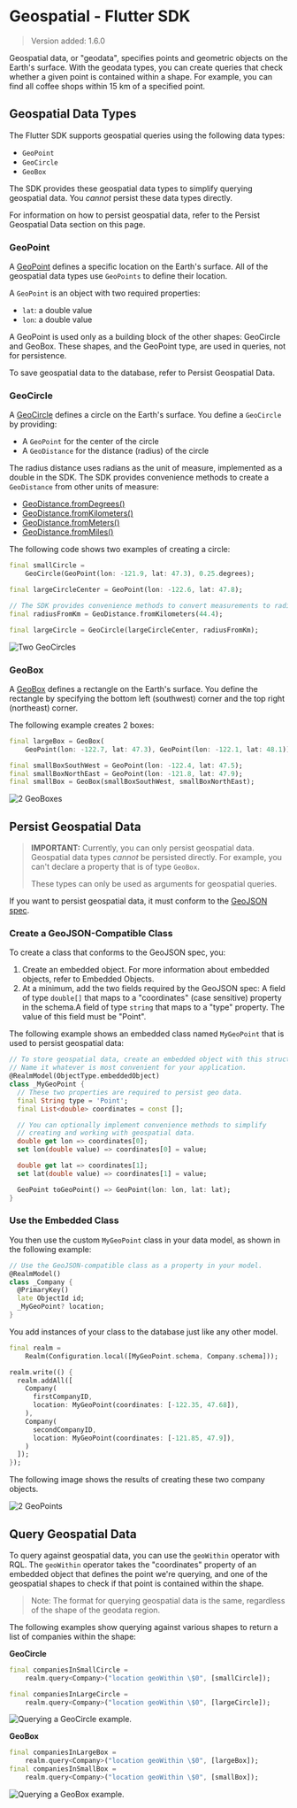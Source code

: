 # Geospatial - Flutter SDK
> Version added: 1.6.0

Geospatial data, or "geodata", specifies points and geometric objects on the
Earth's surface. With the geodata types, you can create queries that check
whether a given point is contained within a shape. For example, you can find
all coffee shops within 15 km of a specified point.

## Geospatial Data Types
The Flutter SDK supports geospatial queries using the following data types:

- `GeoPoint`
- `GeoCircle`
- `GeoBox`

The SDK provides these geospatial data types to simplify querying geospatial
data. You *cannot* persist these data types directly.

For information on how to persist geospatial data, refer to the
Persist Geospatial Data section on this page.

### GeoPoint
A [GeoPoint](https://pub.dev/documentation/realm/latest/realm/GeoPoint-class.html) defines a specific
location on the Earth's surface. All of the geospatial data types use
`GeoPoints` to define their location.

A `GeoPoint` is an object with two required properties:

- `lat`: a double value
- `lon`: a double value

A GeoPoint is used only as a building block of the other shapes:
GeoCircle and GeoBox. These shapes, and the GeoPoint type,
are used in queries, not for persistence.

To save geospatial data to the database, refer to
Persist Geospatial Data.

### GeoCircle
A [GeoCircle](https://pub.dev/documentation/realm/latest/realm/GeoCircle-class.html) defines a circle on
the Earth's surface. You define a `GeoCircle` by providing:

- A `GeoPoint` for the center of the circle
- A `GeoDistance` for the distance (radius) of the circle

The radius distance uses radians as the unit of measure, implemented as
a double in the SDK. The SDK provides convenience methods to create a
`GeoDistance` from other units of measure:

- [GeoDistance.fromDegrees()](https://pub.dev/documentation/realm/latest/realm/GeoDistance/GeoDistance.fromDegrees.html)
- [GeoDistance.fromKilometers()](https://pub.dev/documentation/realm/latest/realm/GeoDistance/GeoDistance.fromKilometers.html)
- [GeoDistance.fromMeters()](https://pub.dev/documentation/realm/latest/realm/GeoDistance/GeoDistance.fromMeters.html)
- [GeoDistance.fromMiles()](https://pub.dev/documentation/realm/latest/realm/GeoDistance/GeoDistance.fromMiles.html)

The following code shows two examples of creating a circle:

```dart
final smallCircle =
    GeoCircle(GeoPoint(lon: -121.9, lat: 47.3), 0.25.degrees);

final largeCircleCenter = GeoPoint(lon: -122.6, lat: 47.8);

// The SDK provides convenience methods to convert measurements to radians.
final radiusFromKm = GeoDistance.fromKilometers(44.4);

final largeCircle = GeoCircle(largeCircleCenter, radiusFromKm);
```

![Two GeoCircles](../../images/geocircles.png)

### GeoBox
A [GeoBox](https://pub.dev/documentation/realm/latest/realm/GeoBox-class.html) defines a
rectangle on the Earth's surface. You define the rectangle by specifying
the bottom left (southwest) corner and the top right (northeast) corner.

The following example creates 2 boxes:

```dart
final largeBox = GeoBox(
    GeoPoint(lon: -122.7, lat: 47.3), GeoPoint(lon: -122.1, lat: 48.1));

final smallBoxSouthWest = GeoPoint(lon: -122.4, lat: 47.5);
final smallBoxNorthEast = GeoPoint(lon: -121.8, lat: 47.9);
final smallBox = GeoBox(smallBoxSouthWest, smallBoxNorthEast);
```

![2 GeoBoxes](../../images/geoboxes.png)

## Persist Geospatial Data
> **IMPORTANT:**
> Currently, you can only persist geospatial data. Geospatial data
> types *cannot* be persisted directly. For example, you can't declare
> a property that is of type `GeoBox`.
>
> These types can only be used as arguments for geospatial queries.
>

If you want to persist geospatial data, it must conform to the
[GeoJSON spec](https://datatracker.ietf.org/doc/html/rfc7946).

### Create a GeoJSON-Compatible Class
To create a class that conforms to the GeoJSON spec, you:

1. Create an embedded object. For more information about embedded
objects, refer to Embedded Objects.
2. At a minimum, add the two fields required by the GeoJSON spec: A field of type `double[]` that maps to a "coordinates" (case sensitive)
property in the schema.A field of type `string` that maps to a "type" property. The value of this
field must be "Point".

The following example shows an embedded class named `MyGeoPoint` that is
used to persist geospatial data:

```dart
// To store geospatial data, create an embedded object with this structure.
// Name it whatever is most convenient for your application.
@RealmModel(ObjectType.embeddedObject)
class _MyGeoPoint {
  // These two properties are required to persist geo data.
  final String type = 'Point';
  final List<double> coordinates = const [];

  // You can optionally implement convenience methods to simplify
  // creating and working with geospatial data.
  double get lon => coordinates[0];
  set lon(double value) => coordinates[0] = value;

  double get lat => coordinates[1];
  set lat(double value) => coordinates[1] = value;

  GeoPoint toGeoPoint() => GeoPoint(lon: lon, lat: lat);
}
```

### Use the Embedded Class
You then use the custom `MyGeoPoint` class in your data model, as shown
in the following example:

```dart
// Use the GeoJSON-compatible class as a property in your model.
@RealmModel()
class _Company {
  @PrimaryKey()
  late ObjectId id;
  _MyGeoPoint? location;
}
```

You add instances of your class to the database just like any other model.

```dart
final realm =
    Realm(Configuration.local([MyGeoPoint.schema, Company.schema]));

realm.write(() {
  realm.addAll([
    Company(
      firstCompanyID,
      location: MyGeoPoint(coordinates: [-122.35, 47.68]),
    ),
    Company(
      secondCompanyID,
      location: MyGeoPoint(coordinates: [-121.85, 47.9]),
    )
  ]);
});
```

The following image shows the results of creating these two company objects.

![2 GeoPoints](../../images/geopoints.png)

## Query Geospatial Data
To query against geospatial data, you can use the `geoWithin` operator
with RQL. The `geoWithin` operator takes the "coordinates"
property of an embedded object that defines the point we're querying, and
one of the geospatial shapes to check if that point is contained within
the shape.

> Note:
> The format for querying geospatial data is the same, regardless of
> the shape of the geodata region.
>

The following examples show querying against various shapes to return a list of
companies within the shape:

**GeoCircle**

```dart
final companiesInSmallCircle =
    realm.query<Company>("location geoWithin \$0", [smallCircle]);

final companiesInLargeCircle =
    realm.query<Company>("location geoWithin \$0", [largeCircle]);
```

![Querying a GeoCircle example.](../../images/geocircles-query.png)

**GeoBox**

```dart
final companiesInLargeBox =
    realm.query<Company>("location geoWithin \$0", [largeBox]);
final companiesInSmallBox =
    realm.query<Company>("location geoWithin \$0", [smallBox]);
```

![Querying a GeoBox example.](../../images/geoboxes-query.png)
